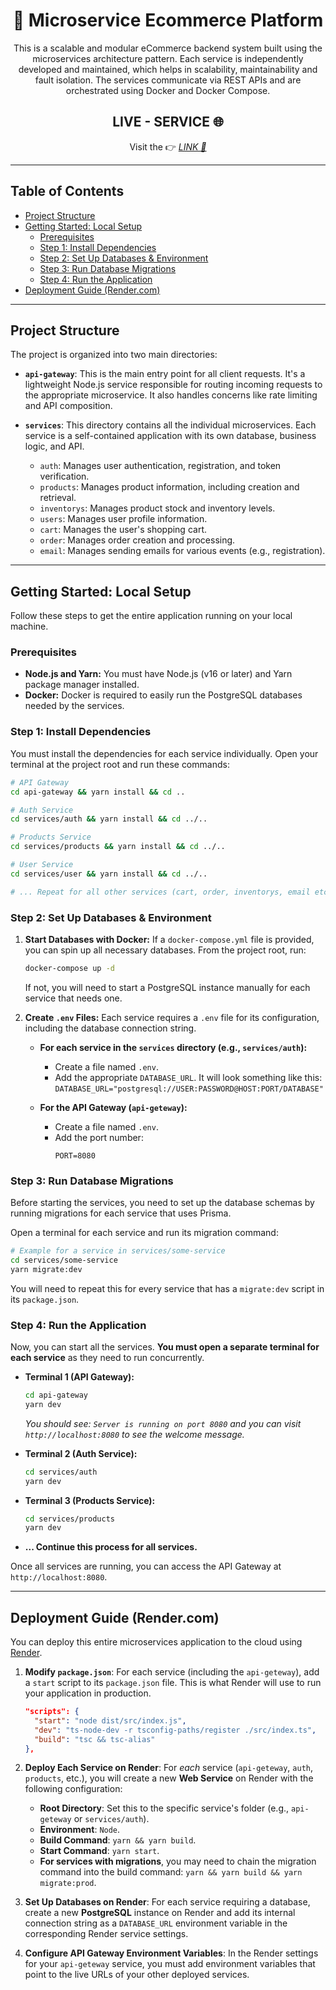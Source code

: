 <div align="center">

# 🛒 Microservice Ecommerce Platform 
  
This is a scalable and modular eCommerce backend system built using the microservices architecture pattern. Each service is independently developed and maintained, which helps in scalability, maintainability and fault isolation. The services communicate via REST APIs and are orchestrated using Docker and Docker Compose.

## LIVE - SERVICE 🌐
Visit the 👉 [_LINK 🔗_](https://e-commerce-microservice-gnvx.onrender.com/)
</div> 

---

## Table of Contents

- [Project Structure](#project-structure)
- [Getting Started: Local Setup](#getting-started-local-setup)
  - [Prerequisites](#prerequisites)
  - [Step 1: Install Dependencies](#step-1-install-dependencies)
  - [Step 2: Set Up Databases & Environment](#step-2-set-up-databases--environment)
  - [Step 3: Run Database Migrations](#step-3-run-database-migrations)
  - [Step 4: Run the Application](#step-4-run-the-application)
- [Deployment Guide (Render.com)](#deployment-guide-rendercom)

---

## Project Structure

The project is organized into two main directories:

-   **`api-gateway`**: This is the main entry point for all client requests. It's a lightweight Node.js service responsible for routing incoming requests to the appropriate microservice. It also handles concerns like rate limiting and API composition.

-   **`services`**: This directory contains all the individual microservices. Each service is a self-contained application with its own database, business logic, and API.
    -   `auth`: Manages user authentication, registration, and token verification.
    -   `products`: Manages product information, including creation and retrieval.
    -   `inventorys`: Manages product stock and inventory levels.
    -   `users`: Manages user profile information.
    -   `cart`: Manages the user's shopping cart.
    -   `order`: Manages order creation and processing.
    -   `email`: Manages sending emails for various events (e.g., registration).

---

## Getting Started: Local Setup

Follow these steps to get the entire application running on your local machine.

### Prerequisites

-   **Node.js and Yarn:** You must have Node.js (v16 or later) and Yarn package manager installed.
-   **Docker:** Docker is required to easily run the PostgreSQL databases needed by the services.

### Step 1: Install Dependencies

You must install the dependencies for each service individually. Open your terminal at the project root and run these commands:

```bash
# API Gateway
cd api-gateway && yarn install && cd ..

# Auth Service
cd services/auth && yarn install && cd ../..

# Products Service
cd services/products && yarn install && cd ../..

# User Service
cd services/user && yarn install && cd ../..

# ... Repeat for all other services (cart, order, inventorys, email etc.)
```

### Step 2: Set Up Databases & Environment

1.  **Start Databases with Docker:** If a `docker-compose.yml` file is provided, you can spin up all necessary databases. From the project root, run:
    ```bash
    docker-compose up -d
    ```
    If not, you will need to start a PostgreSQL instance manually for each service that needs one.

2.  **Create `.env` Files:** Each service requires a `.env` file for its configuration, including the database connection string.

    -   **For each service in the `services` directory (e.g., `services/auth`):**
        -   Create a file named `.env`.
        -   Add the appropriate `DATABASE_URL`. It will look something like this: `DATABASE_URL="postgresql://USER:PASSWORD@HOST:PORT/DATABASE"`

    -   **For the API Gateway (`api-geteway`):**
        -   Create a file named `.env`.
        -   Add the port number:
            ```
            PORT=8080
            ```

### Step 3: Run Database Migrations

Before starting the services, you need to set up the database schemas by running migrations for each service that uses Prisma.

Open a terminal for each service and run its migration command:

```bash
# Example for a service in services/some-service
cd services/some-service
yarn migrate:dev
```
You will need to repeat this for every service that has a `migrate:dev` script in its `package.json`.

### Step 4: Run the Application

Now, you can start all the services. **You must open a separate terminal for each service** as they need to run concurrently.

-   **Terminal 1 (API Gateway):**
    ```bash
    cd api-gateway
    yarn dev
    ```
    *You should see: `Server is running on port 8080` and you can visit `http://localhost:8080` to see the welcome message.*

-   **Terminal 2 (Auth Service):**
    ```bash
    cd services/auth
    yarn dev
    ```

-   **Terminal 3 (Products Service):**
    ```bash
    cd services/products
    yarn dev
    ```

-   **... Continue this process for all services.**

Once all services are running, you can access the API Gateway at `http://localhost:8080`.

---

## Deployment Guide (Render.com)

You can deploy this entire microservices application to the cloud using [Render](https://render.com/).

1.  **Modify `package.json`**: For each service (including the `api-geteway`), add a `start` script to its `package.json` file. This is what Render will use to run your application in production.

    ```json
    "scripts": {
      "start": "node dist/src/index.js",
      "dev": "ts-node-dev -r tsconfig-paths/register ./src/index.ts",
      "build": "tsc && tsc-alias"
    },
    ```

2.  **Deploy Each Service on Render**: For *each* service (`api-geteway`, `auth`, `products`, etc.), you will create a new **Web Service** on Render with the following configuration:
    -   **Root Directory**: Set this to the specific service's folder (e.g., `api-geteway` or `services/auth`).
    -   **Environment**: `Node`.
    -   **Build Command**: `yarn && yarn build`.
    -   **Start Command**: `yarn start`.
    -   **For services with migrations**, you may need to chain the migration command into the build command: `yarn && yarn build && yarn migrate:prod`.

3.  **Set Up Databases on Render**: For each service requiring a database, create a new **PostgreSQL** instance on Render and add its internal connection string as a `DATABASE_URL` environment variable in the corresponding Render service settings.

4.  **Configure API Gateway Environment Variables**: In the Render settings for your `api-geteway` service, you must add environment variables that point to the live URLs of your other deployed services.
